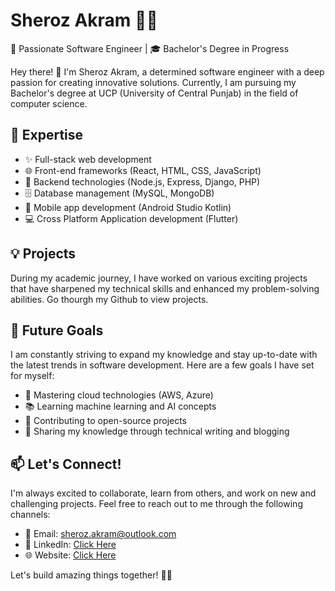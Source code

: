 # Sheroz Akram 👨‍💻

🌟 Passionate Software Engineer | 🎓 Bachelor's Degree in Progress

Hey there! 👋 I'm Sheroz Akram, a determined software engineer with a deep passion for creating innovative solutions. Currently, I am pursuing my Bachelor's degree at UCP (University of Central Punjab) in the field of computer science.

## 🚀 Expertise

- ✨ Full-stack web development
- 🌐 Front-end frameworks (React, HTML, CSS, JavaScript)
- 🧠 Backend technologies (Node.js, Express, Django, PHP)
- 🗄️ Database management (MySQL, MongoDB)
- 📱 Mobile app development (Android Studio Kotlin)
- 💻 Cross Platform Application development (Flutter)

## 💡 Projects

During my academic journey, I have worked on various exciting projects that have sharpened my technical skills and enhanced my problem-solving abilities. Go thourgh my Github to view projects.

## 🌱 Future Goals

I am constantly striving to expand my knowledge and stay up-to-date with the latest trends in software development. Here are a few goals I have set for myself:

- 🎯 Mastering cloud technologies (AWS, Azure)
- 📚 Learning machine learning and AI concepts
- 🌟 Contributing to open-source projects
- 📝 Sharing my knowledge through technical writing and blogging

## 📫 Let's Connect!

I'm always excited to collaborate, learn from others, and work on new and challenging projects. Feel free to reach out to me through the following channels:

- 📧 Email: [sheroz.akram@outlook.com](mailto:sheroz.akram@outlook.com)
- 💼 LinkedIn: [Click Here](https://www.linkedin.com/in/sheroz-akram/)
- 🌐 Website: [Click Here](https://sheroz.pages.dev/)

Let's build amazing things together! 🤝✨
